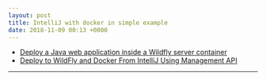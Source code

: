 ```yaml
---
layout: post
title: IntelliJ with docker in simple example
date: 2018-11-09 00:13 +0000
---
```



* [Deploy a Java web application inside a Wildfly server container](https://www.jetbrains.com/help/idea/deploying-a-web-app-into-wildfly-container.html)
* [Deploy to WildFly and Docker From IntelliJ Using Management API](https://dzone.com/articles/deploy-to-wildfly-and-docker-from-intellij-using-m)


--- 

